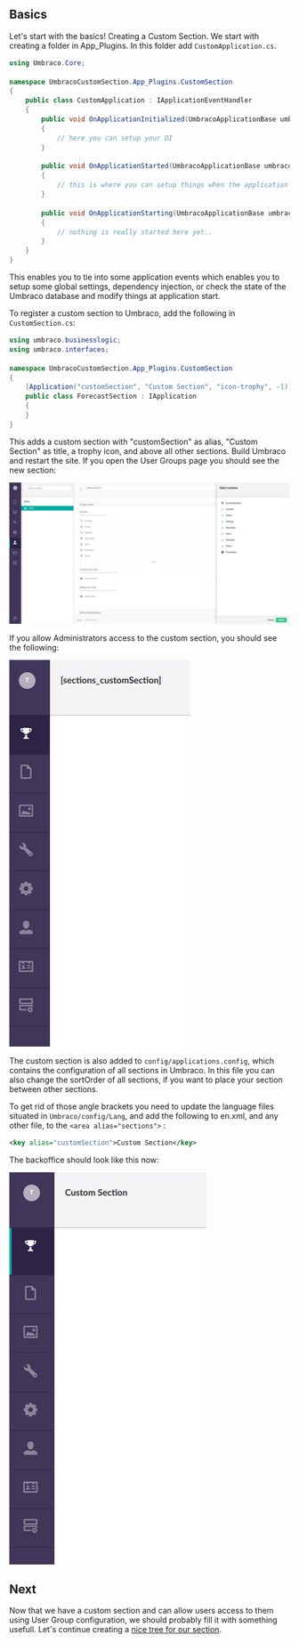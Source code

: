 ﻿## Basics

Let's start with the basics! Creating a Custom Section. We start with creating a
folder in App_Plugins. In this folder add `CustomApplication.cs`.

```C#
using Umbraco.Core;

namespace UmbracoCustomSection.App_Plugins.CustomSection
{
    public class CustomApplication : IApplicationEventHandler
    {
        public void OnApplicationInitialized(UmbracoApplicationBase umbracoApplication, ApplicationContext applicationContext)
        {
            // here you can setup your DI
        }

        public void OnApplicationStarted(UmbracoApplicationBase umbracoApplication, ApplicationContext applicationContext)
        {
            // this is where you can setup things when the application starts
        }

        public void OnApplicationStarting(UmbracoApplicationBase umbracoApplication, ApplicationContext applicationContext)
        {
            // nothing is really started here yet..
        }
    }
}
```

This enables you to tie into some application events which enables you to setup
some global settings, dependency injection, or check the state of the Umbraco database
and modify things at application start.

To register a custom section to Umbraco, add the following in `CustomSection.cs`:

```C#
using umbraco.businesslogic;
using umbraco.interfaces;

namespace UmbracoCustomSection.App_Plugins.CustomSection
{
    [Application("customSection", "Custom Section", "icon-trophy", -1)]
    public class ForecastSection : IApplication
    {
    }
}
```

This adds a custom section with "customSection" as alias, "Custom Section" as title, a 
trophy icon, and above all other sections. Build Umbraco and restart the site. If you open
the User Groups page you should see the new section:

![Custom section](images/basics1.png)

If you allow Administrators access to the custom section, you should see the following:

![Custom section on top](images/basics2.png)

The custom section is also added to `config/applications.config`, which contains the configuration
of all sections in Umbraco. In this file you can also change the sortOrder of all sections, if you
want to place your section between other sections. 

To get rid of those angle brackets you need to update the language files situated in `Umbraco/config/Lang`,
and add the following to en.xml, and any other file, to the `<area alias="sections">` :

```xml
<key alias="customSection">Custom Section</key>
```

The backoffice should look like this now:

![Custom section with proper title](images/basics3.png)

## Next

Now that we have a custom section and can allow users access to them using User Group configuration, 
we should probably fill it with something usefull. Let's continue creating a [nice tree for our section](tree.md).